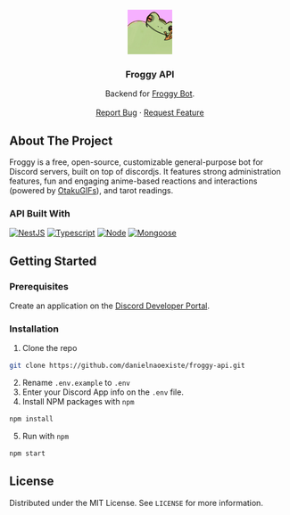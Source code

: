 <br />
<div align="center">
  <a href="https://github.com/danielnaoexiste/froggy-api">
    <img src="static/logo.png" alt="Logo" width="80" height="80">
  </a>

  <h3 align="center">Froggy API</h3>

  <p align="center">
    Backend for <a href="https://github.com/danielnaoexiste/froggy-bot">Froggy Bot</a>.
    <br />
    <br />
    <a href="https://github.com/danielnaoexiste/froggy-api/issues">Report Bug</a>
    ·
    <a href="https://github.com/danielnaoexiste/froggy-api/issues">Request Feature</a>
  </p>
</div>

<!-- ABOUT THE PROJECT -->

## About The Project

Froggy is a free, open-source, customizable general-purpose bot for Discord servers, built on top of discordjs. It features strong administration features, fun and engaging anime-based reactions and interactions (powered by [OtakuGIFs](https://otakugifs.xyz/)), and tarot readings.

### API Built With

[![NestJS][NestJS]][NestJS-url]
[![Typescript][Typescript]][Typescript-url]
[![Node][Node]][Node-url]
[![Mongoose][Mongoose]][Mongoose-url]

## Getting Started

### Prerequisites

Create an application on the [Discord Developer Portal](https://discord.com/developers/applications).

### Installation

1. Clone the repo

```sh
git clone https://github.com/danielnaoexiste/froggy-api.git
```

2. Rename `.env.example` to `.env`
3. Enter your Discord App info on the `.env` file.
4. Install NPM packages with `npm`

```sh
npm install
```

5. Run with `npm`

```sh
npm start
```

## License

Distributed under the MIT License. See `LICENSE` for more information.

<!-- MARKDOWN LINKS & IMAGES -->
<!-- https://www.markdownguide.org/basic-syntax/#reference-style-links -->

[NestJS]: https://img.shields.io/badge/nestjs-%23E0234E.svg?style=for-the-badge&logo=nestjs&logoColor=white
[NestJS-url]: https://nestjs.com/
[Node]: https://img.shields.io/badge/Node.js-43853D?style=for-the-badge&logo=node.js&logoColor=white
[Node-url]: https://nodejs.org/en
[Typescript]: https://img.shields.io/badge/TypeScript-007ACC?style=for-the-badge&logo=typescript&logoColor=white
[Typescript-url]: https://www.typescriptlang.org/
[Mongoose]: https://img.shields.io/badge/Mongoose-4EA94B?style=for-the-badge&logo=mongoose&logoColor=white
[Mongoose-url]: https://mongoosejs.com/
